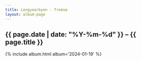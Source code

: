 ```yaml
---
title: Longyearbyen - Tromsø
layout: album-page
---
```

## {{ page.date | date: "%Y-%m-%d" }} – {{ page.title }}
{% include album.html album='2024-01-19' %}